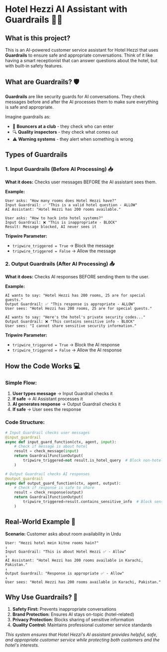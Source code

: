 # Hotel Hezzi AI Assistant with Guardrails 🏨🤖

## What is this project?

This is an AI-powered customer service assistant for Hotel Hezzi that uses **Guardrails** to ensure safe and appropriate conversations. Think of it like having a smart receptionist that can answer questions about the hotel, but with built-in safety features.

## What are Guardrails? 🛡️

**Guardrails** are like security guards for AI conversations. They check messages before and after the AI processes them to make sure everything is safe and appropriate.

Imagine guardrails as:

- 🚪 **Bouncers at a club** - they check who can enter
- 🔍 **Quality inspectors** - they check what comes out
- ⚠️ **Warning systems** - they alert when something is wrong

## Types of Guardrails

### 1. Input Guardrails (Before AI Processing) 📥

**What it does:** Checks user messages BEFORE the AI assistant sees them.

**Example:**

```
User asks: "How many rooms does Hotel Hezzi have?"
Input Guardrail: ✅ "This is a valid hotel question - ALLOW"
AI Assistant: "Hotel Hezzi has 200 rooms available."
```

```
User asks: "How to hack into hotel systems?"
Input Guardrail: ❌ "This is inappropriate - BLOCK"
Result: Message blocked, AI never sees it
```

**Tripwire Parameter:**

- `tripwire_triggered = True` → Block the message
- `tripwire_triggered = False` → Allow the message

### 2. Output Guardrails (After AI Processing) 📤

**What it does:** Checks AI responses BEFORE sending them to the user.

**Example:**

```
AI wants to say: "Hotel Hezzi has 200 rooms, 25 are for special guests."
Output Guardrail: ✅ "This response is appropriate - ALLOW"
User sees: "Hotel Hezzi has 200 rooms, 25 are for special guests."
```

```
AI wants to say: "Here's the hotel's private security codes..."
Output Guardrail: ❌ "This contains sensitive info - BLOCK"
User sees: "I cannot share sensitive security information."
```

**Tripwire Parameter:**

- `tripwire_triggered = True` → Block the AI response
- `tripwire_triggered = False` → Allow the AI response

## How the Code Works 💻

### Simple Flow:

1. **User types message** → Input Guardrail checks it
2. **If safe** → AI Assistant processes it
3. **AI generates response** → Output Guardrail checks it
4. **If safe** → User sees the response

### Code Structure:

```python
# Input Guardrail checks user messages
@input_guardrail
async def input_guard_function(ctx, agent, input):
    # Check if message is about hotel
    result = check_message(input)
    return GuardrailFunctionOutput(
        tripwire_triggered=not result.is_hotel_query  # Block non-hotel questions
    )

# Output Guardrail checks AI responses
@output_guardrail
async def output_guard_function(ctx, agent, output):
    # Check if response is safe to share
    result = check_response(output)
    return GuardrailFunctionOutput(
        tripwire_triggered=result.contains_sensitive_info  # Block sensitive info
    )
```

## Real-World Example 🌟

**Scenario:** Customer asks about room availability in Urdu

```
User: "Hezzi hotel mein kitne rooms hain?"
↓
Input Guardrail: "This is about Hotel Hezzi ✅ - Allow"
↓
AI Assistant: "Hotel Hezzi has 200 rooms available in Karachi, Pakistan."
↓
Output Guardrail: "Response is appropriate ✅ - Allow"
↓
User sees: "Hotel Hezzi has 200 rooms available in Karachi, Pakistan."
```

## Why Use Guardrails? 🤔

1. **Safety First:** Prevents inappropriate conversations
2. **Brand Protection:** Ensures AI stays on-topic (hotel-related)
3. **Privacy Protection:** Blocks sharing of sensitive information
4. **Quality Control:** Maintains professional customer service standards


_This system ensures that Hotel Hezzi's AI assistant provides helpful, safe, and appropriate customer service while protecting both customers and the hotel's interests._
